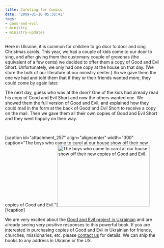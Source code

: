 ```yaml
---
title: Caroling for Comics
date: '2009-01-10 05:38:41'
tags:
- good-and-evil
- ministry
- ministry-updates
---
```


Here in Ukraine, it is common for children to go door to door and sing Christmas carols. This year, we had a couple of kids come to our door to sing, and after giving them the customary couple of grevenas (the equivalent of a few cents) we decided to offer them a copy of Good and Evil Short. Unfortunately, we only had one copy at the house on that day. (We store the bulk of our literature at our ministry center.) So we gave them the one we had and told them that if they or their friends wanted more, they could come by again later.

The next day, guess who was at the door? One of the kids had already read his copy of Good and Evil Short and now the others wanted one. We showed them the full version of Good and Evil, and explained how they could mail in the form at the back of Good and Evil Short to receive a copy on the mail. Then we gave them all their own copies of Good and Evil Short and they went happily on their way.

 

[caption id="attachment_257" align="aligncenter" width="300" caption="The boys who came to carol at our house show off their new copies of Good and Evil."]<a href="https://s3.amazonaws.com/content.ofreport.com/2009/01/dsc_4390.jpg"><img class="size-medium wp-image-257" title="dsc_4390" src="https://s3.amazonaws.com/content.ofreport.com/2009/01/dsc_4390-300x199.jpg" alt="The boys who came to carol at our house show off their new copies of Good and Evil." width="300" height="199" /></a>[/caption]

We are very excited about the <a href="http://www.euroteamoutreach.org/index.php?p=goodevil" target="_blank">Good and Evil project in Ukrainian</a> and are already seeing very positive responses to this powerful book. If you are interested in purchasing copies of Good and Evil in Ukrainian for friends, churches, missionaries, etc. please <a href="http://www.euroteamoutreach.org/index.php?p=contact" target="_blank">contact us</a> for details. We can ship the books to any address in Ukraine or the US.
